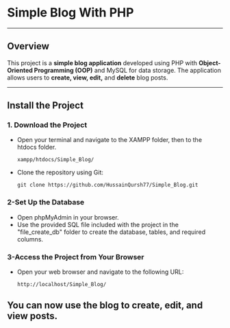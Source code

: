 # **Simple Blog With PHP**

---

## **Overview**

This project is a **simple blog application** developed using PHP with **Object-Oriented Programming (OOP)** and MySQL for data storage. The application allows users to **create, view, edit,** and **delete** blog posts.

---

## **Install the Project**

### **1. Download the Project**
- Open your terminal and navigate to the XAMPP folder, then to the htdocs folder.
  ```
  xampp/htdocs/Simple_Blog/
  ```
- Clone the repository using Git:
  ```
  git clone https://github.com/HussainQursh77/Simple_Blog.git
  ```
### **2-Set Up the Database**
- Open phpMyAdmin in your browser.
- Use the provided SQL file included with the project  in the "file_create_db" folder to create the database, tables, and required columns.
### **3-Access the Project from Your Browser**
- Open your web browser and navigate to the following URL:
  ```
  http://localhost/Simple_Blog/
  ```
## **You can now use the blog to create, edit, and view posts.**
